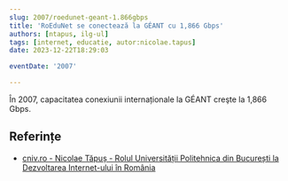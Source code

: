```yaml
---
slug: 2007/roedunet-geant-1.866gbps
title: 'RoEduNet se conectează la GÉANT cu 1,866 Gbps'
authors: [ntapus, ilg-ul]
tags: [internet, educatie, autor:nicolae.tapus]
date: 2023-12-22T18:29:03

eventDate: '2007'

---
```


În 2007, capacitatea conexiunii internaționale la GÉANT creşte la 1,866 Gbps.

<!-- truncate -->

## Referințe

- [cniv.ro - Nicolae Tăpuș - Rolul Universității Politehnica din București la Dezvoltarea Internet-ului în România](https://cniv.ro/documents/26/CNIV_Volum_Aniversar_2023_-_Versiune_Online_DPxioQg.pdf)
